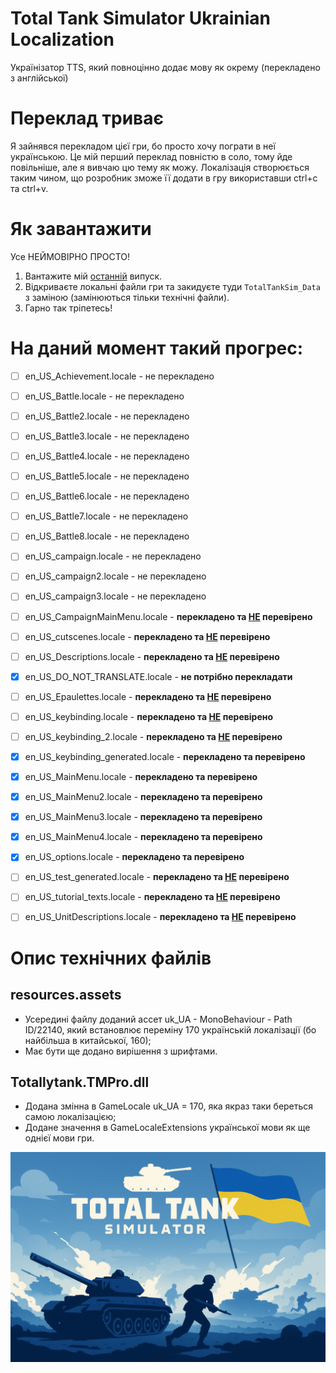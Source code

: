 # Total Tank Simulator Ukrainian Localization
Українізатор TTS, який повноцінно додає мову як окрему (перекладено з англійської)
# Переклад триває
Я зайнявся перекладом цієї гри, бо просто хочу пограти в неї українською. Це мій перший переклад повністю в соло, тому йде повільніше, але я вивчаю цю тему як можу. Локалізація створюється таким чином, що розробник зможе її додати в гру використавши ctrl+c та ctrl+v.
# Як завантажити
Усе НЕЙМОВІРНО ПРОСТО!
1. Вантажите мій [останній](https://github.com/KVarnitZ/Total-Tank-Simulator-UA/releases/latest/download/TTS_UA.zip) випуск.
2. Відкриваєте локальні файли гри та закидуєте туди ```TotalTankSim_Data``` з заміною (замінюються тільки технічні файли).
3. Гарно так тріпетесь!
# На даний момент такий прогрес:
- [ ] en_US_Achievement.locale - не перекладено

- [ ] en_US_Battle.locale - не перекладено

- [ ] en_US_Battle2.locale - не перекладено

- [ ] en_US_Battle3.locale - не перекладено

- [ ] en_US_Battle4.locale - не перекладено

- [ ] en_US_Battle5.locale - не перекладено

- [ ] en_US_Battle6.locale - не перекладено

- [ ] en_US_Battle7.locale - не перекладено

- [ ] en_US_Battle8.locale - не перекладено

- [ ] en_US_campaign.locale - не перекладено

- [ ] en_US_campaign2.locale - не перекладено

- [ ] en_US_campaign3.locale - не перекладено

- [ ] en_US_CampaignMainMenu.locale - **перекладено та <ins>НЕ</ins> перевірено**

- [ ] en_US_cutscenes.locale - **перекладено та <ins>НЕ</ins> перевірено**

- [ ] en_US_Descriptions.locale - **перекладено та <ins>НЕ</ins> перевірено**

- [x] en_US_DO_NOT_TRANSLATE.locale - **не потрібно перекладати**

- [ ] en_US_Epaulettes.locale - **перекладено та <ins>НЕ</ins> перевірено**

- [ ] en_US_keybinding.locale - **перекладено та <ins>НЕ</ins> перевірено**

- [ ] en_US_keybinding_2.locale - **перекладено та <ins>НЕ</ins> перевірено**

- [x] en_US_keybinding_generated.locale - **перекладено та перевірено**

- [x] en_US_MainMenu.locale - **перекладено та перевірено**

- [x] en_US_MainMenu2.locale - **перекладено та перевірено**

- [x] en_US_MainMenu3.locale - **перекладено та перевірено**

- [x] en_US_MainMenu4.locale - **перекладено та перевірено**

- [x] en_US_options.locale - **перекладено та перевірено**

- [ ] en_US_test_generated.locale - **перекладено та <ins>НЕ</ins> перевірено**

- [ ] en_US_tutorial_texts.locale - **перекладено та <ins>НЕ</ins> перевірено**

- [ ] en_US_UnitDescriptions.locale - **перекладено та <ins>НЕ</ins> перевірено**
# Опис технічних файлів
## resources.assets
- Усередині файлу доданий ассет uk_UA - MonoBehaviour - Path ID/22140, який встановлює переміну 170 українській локалізації (бо найбільша в китайської, 160);
- Має бути ще додано вирішення з шрифтами.
## Totallytank.TMPro.dll
- Додана змінна в GameLocale uk_UA = 170, яка якраз таки береться самою локалізацією;
- Додане значення в GameLocaleExtensions української мови як ще однієї мови гри.

![Contribution guidelines for this project](/TTS2.png)
